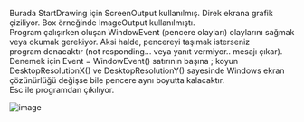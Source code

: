 Burada StartDrawing için ScreenOutput kullanılmış. Direk ekrana grafik çiziliyor. Box örneğinde ImageOutput kullanılmıştı.<br>
Program çalışırken oluşan WindowEvent (pencere olayları) olaylarını sağmak veya okumak gerekiyor. Aksi halde, pencereyi taşımak isterseniz<br>
program donacaktır (not responding... veya yanıt vermiyor.. mesajı çıkar). Denemek için Event = WindowEvent() satırının başına ; koyun<br>
DesktopResolutionX() ve DesktopResolutionY() sayesinde Windows ekran çözünürlüğü değişse bile pencere aynı boyutta kalacaktır.<br>
Esc ile programdan çıkılıyor.

![image](https://github.com/user-attachments/assets/36d37826-9915-4184-b579-e1f7c1b6cc25)

